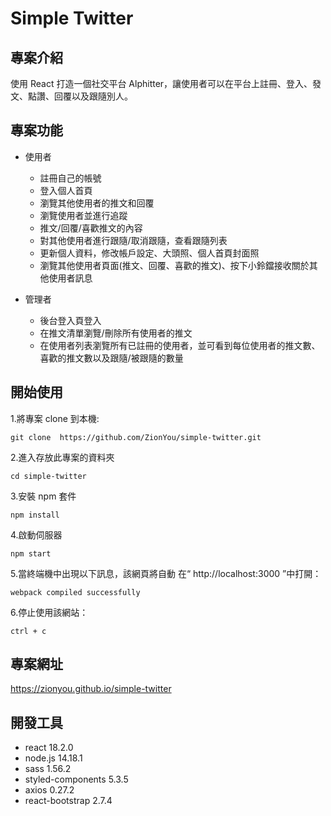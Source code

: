 # Simple Twitter

## 專案介紹

使用 React 打造一個社交平台 Alphitter，讓使用者可以在平台上註冊、登入、發文、點讚、回覆以及跟隨別人。

## 專案功能

- 使用者

  - 註冊自己的帳號
  - 登入個人首頁
  - 瀏覽其他使用者的推文和回覆
  - 瀏覽使用者並進行追蹤
  - 推文/回覆/喜歡推文的內容
  - 對其他使用者進行跟隨/取消跟隨，查看跟隨列表
  - 更新個人資料，修改帳戶設定、大頭照、個人首頁封面照
  - 瀏覽其他使用者頁面(推文、回覆、喜歡的推文)、按下小鈴鐺接收關於其他使用者訊息

- 管理者
  - 後台登入頁登入
  - 在推文清單瀏覽/刪除所有使用者的推文
  - 在使用者列表瀏覽所有已註冊的使用者，並可看到每位使用者的推文數、喜歡的推文數以及跟隨/被跟隨的數量

## 開始使用

1.將專案 clone 到本機:

```
git clone  https://github.com/ZionYou/simple-twitter.git
```

2.進入存放此專案的資料夾

```
cd simple-twitter
```

3.安裝 npm 套件

```
npm install
```

4.啟動伺服器

```
npm start
```

5.當終端機中出現以下訊息，該網頁將自動 在“ http://localhost:3000 ”中打開：

```
webpack compiled successfully
```

6.停止使用該網站：

```
ctrl + c
```

## 專案網址

https://zionyou.github.io/simple-twitter

## 開發工具

- react 18.2.0
- node.js 14.18.1
- sass 1.56.2
- styled-components 5.3.5
- axios 0.27.2
- react-bootstrap 2.7.4
